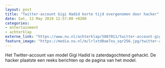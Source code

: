 ```yaml
---
layout: post
title: "Twitter-account Gigi Hadid korte tijd overgenomen door hacker"
date: Sat, 11 May 2019 12:57:00 +0200
categories: 
- entertainment 
- achterklap 
externe_link: "https://www.nu.nl/achterklap/5887011/twitter-account-gigi-hadid-korte-tijd-overgenomen-door-hacker.html"
feature_image: "https://media.nu.nl/m/lrlxtd0ae7xu_sqr256.jpg/twitter-account-gigi-hadid-korte-tijd-overgenomen-door-hacker.jpg"
---
```


Het Twitter-account van model Gigi Hadid is zaterdagochtend gehackt. De hacker plaatste een reeks berichten op de pagina van het model.
